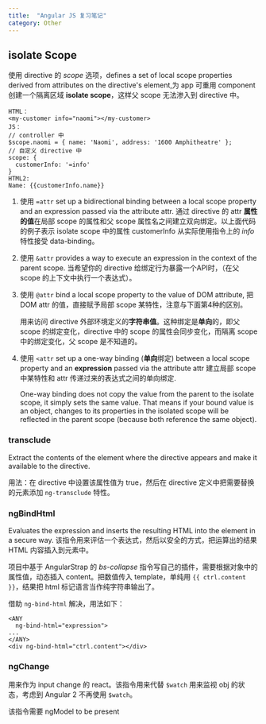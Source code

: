```yaml
---
title:  "Angular JS 复习笔记"
category: Other
---
```

## isolate Scope

使用 directive 的 _scope_ 选项，defines a set of local scope properties derived from attributes on the directive's element,为 app 可重用 component 创建一个隔离区域 **isolate scope**，这样父 scope 无法渗入到 directive 中。

    HTML：
    <my-customer info="naomi"></my-customer>
    JS：
    // controller 中
    $scope.naomi = { name: 'Naomi', address: '1600 Amphitheatre' };
    // 自定义 directive 中
    scope: {
      customerInfo: '=info'
    }
    HTML2:
    Name: {{customerInfo.name}}

1. 使用 `=attr` set up a bidirectional binding between a local scope property and an expression passed via the attribute attr. 通过 directive 的 attr **属性的值**在局部 scope 的属性和父 scope 属性名之间建立双向绑定。以上面代码的例子表示 isolate scope 中的属性 customerInfo 从实际使用指令上的 _info_ 特性接受 data-binding。
2. 使用 `&attr` provides a way to execute an expression in the context of the parent scope. 当希望你的 directive 给绑定行为暴露一个API时，（在父 scope 的上下文中执行一个表达式）。
3. 使用 `@attr` bind a local scope property to the value of DOM attribute, <span class="blue-text">把 DOM attr 的值，直接赋予局部 scope 某特性，注意与下面第4种的区别。</span>

    用来访问 directive 外部环境定义的**字符串值**。这种绑定是**单向**的，即父 scope 的绑定变化，directive 中的 scope 的属性会同步变化，而隔离 scope 中的绑定变化，父 scope 是不知道的。
4. 使用 `<attr` set up a one-way binding (**单向**绑定) between a local scope property and an **expression** passed via the attribute attr <span class="blue-text">建立局部 scope 中某特性和 attr 传递过来的表达式之间的单向绑定</span>.

    One-way binding does not copy the value from the parent to the isolate scope, it simply sets the same value. That means if your bound value is an object, changes to its properties in the isolated scope will be reflected in the parent scope (because both reference the same object).

### transclude

Extract the contents of the element where the directive appears and make it available to the directive. 

用法：在 directive 中设置该属性值为 true，然后在 directive 定义中把需要替换的元素添加 `ng-transclude` 特性。

### ngBindHtml

Evaluates the expression and inserts the resulting HTML into the element in a secure way. 该指令用来评估一个表达式，然后以安全的方式，把运算出的结果 HTML 内容插入到元素中。

项目中基于 AngularStrap 的 _bs-collapse_ 指令写自己的插件，需要根据对象中的属性值，动态插入 content。把数值传入 template，单纯用 `{{ ctrl.content }}`，结果把 html 标记语言当作纯字符串输出了。

借助 `ng-bind-html` 解决，用法如下：

    <ANY
      ng-bind-html="expression">
    ...
    </ANY>
    <div ng-bind-html="ctrl.content"></div>

### ngChange

用来作为 input change 的 react。该指令用来代替 `$watch` 用来监视 obj 的状态，考虑到 Angular 2 不再使用 `$watch`。

该指令需要 ngModel to be present














